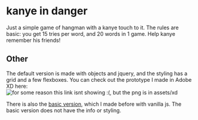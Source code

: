 # kanye in danger

Just a simple game of hangman with a kanye touch to it. The rules are basic: you get 15 tries per word, and 20 words in 1 game. Help kanye remember his friends!

## Other

The default version is made with objects and jquery, and the styling has a grid and a few flexboxes. You can check out the prototype I made in Adobe XD here:
![for some reason this link isnt showing :(, but the png is in assets/xd](https://mcarreon.github.io/Word-Guess-Game/assets/xd/prototype.png "prototype")



There is also the [basic version](https://mcarreon.github.io/Word-Guess-Game/indexBas.html), which I made before with vanilla js. The basic version does not have the info or styling.
